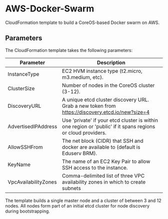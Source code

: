 # AWS-Docker-Swarm
CloudFormation template to build a CoreOS-based Docker swarm on AWS.
## Parameters
The CloudFormation template takes the following parameters:

| Parameter | Description |
|-----------|-------------|
| InstanceType | EC2 HVM instance type (t2.micro, m3.medium, etc). |
| ClusterSize | Number of nodes in the CoreOS cluster (3-12). |
| DiscoveryURL | A unique etcd cluster discovery URL. Grab a new token from https://discovery.etcd.io/new?size=4 |
| AdvertisedIPAddress | Use 'private' if your etcd cluster is within one region or 'public' if it spans regions or cloud providers. |
| AllowSSHFrom | The net block (CIDR) that SSH and docker are available to (default is Eduserv BRM). |
| KeyName | The name of an EC2 Key Pair to allow SSH access to the instance. |
| VpcAvailabilityZones | Comma-delimited list of three VPC availability zones in which to create subnets |

The template builds a single master node and a cluster of between 3 and 12 nodes.
All nodes form part of an initial etcd cluster for node discovery during bootstrapping.

